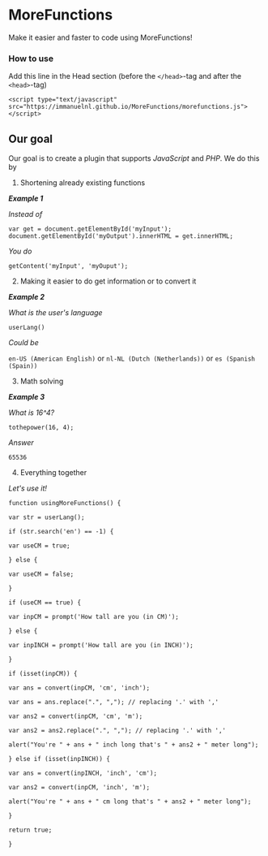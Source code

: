 # MoreFunctions
Make it easier and faster to code using MoreFunctions!

### How to use
Add this line in the Head section (before the `</head>`-tag and after the `<head>`-tag)

`<script type="text/javascript" src="https://immanuelnl.github.io/MoreFunctions/morefunctions.js"></script>`
## Our goal
Our goal is to create a plugin that supports *JavaScript* and *PHP*.
We do this by
 1) Shortening already existing functions
 
 ***Example 1***
 
 *Instead of*
 
 `var get = document.getElementById('myInput');
 document.getElementById('myOutput').innerHTML = get.innerHTML;`
 
 *You do*
 
 `getContent('myInput', 'myOuput');`
 
 2) Making it easier to do get information or to convert it
 
 ***Example 2***
 
 *What is the user's language*
 
 `userLang()`
 
 *Could be*
 
 `en-US (American English)` or `nl-NL (Dutch (Netherlands))` or `es (Spanish (Spain))`

3) Math solving

***Example 3***

*What is 16^4?*

`tothepower(16, 4);`

*Answer*

`65536`

4) Everything together

 *Let's use it!*

`function usingMoreFunctions() {`

`var str = userLang();`

`if (str.search('en') == -1) {`

`var useCM = true;`

`} else {`

`var useCM = false;`

`}`

`if (useCM == true) {`

`var inpCM = prompt('How tall are you (in CM)');`

`} else {`

`var inpINCH = prompt('How tall are you (in INCH)');`

`}`

`if (isset(inpCM)) {`

`var ans = convert(inpCM, 'cm', 'inch');`

`var ans = ans.replace(".", ","); // replacing '.' with ','`

`var ans2 = convert(inpCM, 'cm', 'm');`

`var ans2 = ans2.replace(".", ","); // replacing '.' with ','`

`alert("You're " + ans + " inch long that's " + ans2 + " meter long");`

`} else if (isset(inpINCH)) {`

`var ans = convert(inpINCH, 'inch', 'cm');`

`var ans2 = convert(inpCM, 'inch', 'm');`

`alert("You're " + ans + " cm long that's " + ans2 + " meter long");`

`}`

`return true;`

`}`

